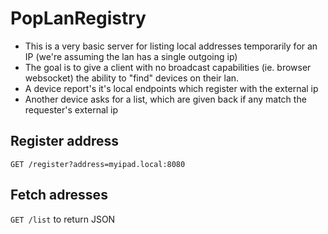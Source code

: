 PopLanRegistry
=======================
- This is a very basic server for listing local addresses temporarily for an IP (we're assuming the lan has a single outgoing ip)
- The goal is to give a client with no broadcast capabilities (ie. browser websocket) the ability to "find" devices on their lan.
- A device report's it's local endpoints which register with the external ip
- Another device asks for a list, which are given back if any match the requester's external ip

Register address
-------------------------
`GET /register?address=myipad.local:8080`

Fetch adresses
--------------------------
`GET /list`
to return JSON